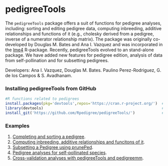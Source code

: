 pedigreeTools
=========
The ```pedigreeTools``` package offers a suit of functions for pedigree analyses, 
including: sorting and editing pedigree data, computing inbreeding, 
additive relationships and functions of it (e.g., cholesky derived from a pedigree, 
inverse of a numerator relationship matrix). The package was originally 
co-developed by Douglas M. Bates and Ana I. Vazquez and was incorporated in 
the [lme4](https://CRAN.R-project.org/package=lme4) R-package. Recently, 
pedigreeTools evolved to an stand-alone package. We have added new 
features for pedigree edition, analysis of data from self-pollination 
and for subsetting pedigrees.

Developers: Ana I. Vazquez, Douglas M. Bates.
Paulino Perez-Rodriguez, G. de los Campos & S. Avadhanam.

### Installing pedigreeTools from GitHub

```R
#R functions related to pedigrees
install.packages(pkg='devtools',repos='https://cran.r-project.org/')  #1# install devtools
library(devtools)                                                     #2# load the library
install_git('https://github.com/Rpedigree/pedigreeTools/')            #3# install pedigreeTools from GitHub
```
### Examples
 
  1. [Completing and sorting a pedigree](https://github.com/Rpedigree/pedigreeTools/blob/master/inst/examples/example1.md).
  2. [Computing inbreeding, additive relationships and funcitons of it](https://github.com/Rpedigree/pedigreeTools/blob/master/inst/examples/example2.md).
  3. [Subsetting a Pedigree using prunePed](https://github.com/Rpedigree/pedigreeTools/blob/master/inst/examples/example3.md).
  4. [Pedigree analyses for self-pollinated species](https://github.com/Rpedigree/pedigreeTools/blob/master/inst/examples/example4.md).
  5. [Cross-validation analyses with pedigreeTools and pedigreemm](https://github.com/Rpedigree/pedigreeTools/blob/master/inst/examples/example5.md).

